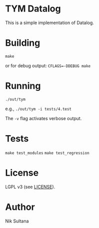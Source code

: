 # TYM Datalog
This is a simple implementation of Datalog.

# Building
`make`

or for debug output: `CFLAGS=-DDEBUG make`

# Running
`./out/tym`

e.g., `./out/tym -i tests/4.test`

The `-v` flag activates verbose output.

# Tests
`make test_modules`
`make test_regression`

# License
LGPL v3 (see [LICENSE](LICENSE)).

# Author
Nik Sultana
